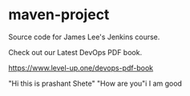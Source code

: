 # maven-project
Source code for James Lee's Jenkins course.

Check out our Latest DevOps PDF book.

https://www.level-up.one/devops-pdf-book

"Hi this is prashant Shete"
"How are you"i
I am good
